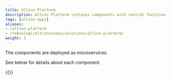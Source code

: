 ```yaml
---
title: Altinn Platform
description: Altinn Platform contains components with central functionality that can be used by apps. Currently, this is storage, authentication, authorization, profile, register, receipt, pdf and events.
tags: [altinn-apps]
aliases:
- /altinn-platform
- /teknologi/altinnstudio/solutions/altinn-platform/
weight: 3
---
```


The components are deployed as microservices.

See below for details about each component.

{{<children>}}

